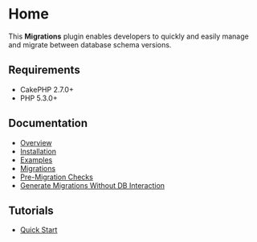 Home
====

This **Migrations** plugin enables developers to quickly and easily manage and migrate between database schema versions.

Requirements
------------

* CakePHP 2.7.0+
* PHP 5.3.0+

Documentation
-------------

* [Overview](Documentation/Overview.md)
* [Installation](Documentation/Installation.md)
* [Examples](Documentation/Examples.md)
* [Migrations](Documentation/Migrations.md)
* [Pre-Migration Checks](Documentation/Pre-Migration-Checks.md)
* [Generate Migrations Without DB Interaction](Documentation/Generate-Migrations-Without-DB-Interaction.md)

Tutorials
---------

* [Quick Start](Tutorials/Quick-Start.md)
